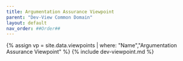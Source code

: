 ```yaml
---
title: Argumentation Assurance Viewpoint
parent: "Dev-View Common Domain"
layout: default
nav_order: ##Order##
---
```

{% assign vp = site.data.viewpoints | where: "Name","Argumentation Assurance Viewpoint" %}
{% include dev-viewpoint.md %}